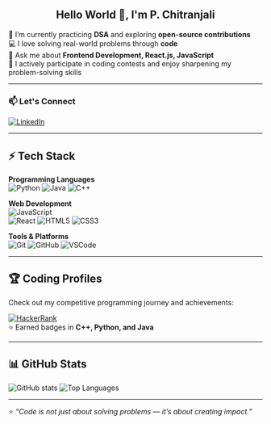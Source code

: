 <h2 align="center">Hello World 👋, I'm P. Chitranjali</h2>

🌱 I’m currently practicing **DSA** and exploring **open-source contributions**  
💻 I love solving real-world problems through **code**  
💬 Ask me about **Frontend Development, React.js, JavaScript**  
🚀 I actively participate in coding contests and enjoy sharpening my problem-solving skills  

---

### 📫 Let's Connect
[![LinkedIn](https://img.shields.io/badge/LinkedIn-blue?style=for-the-badge&logo=linkedin&logoColor=white)](https://linkedin.com/in/chitranjalip)

---

## ⚡ Tech Stack

**Programming Languages**  
![Python](https://img.shields.io/badge/Python-3670A0?style=flat-square&logo=python&logoColor=ffdd54)
![Java](https://img.shields.io/badge/Java-red?style=flat-square&logo=openjdk&logoColor=white)
![C++](https://img.shields.io/badge/C++-00599C?style=flat-square&logo=cplusplus&logoColor=white)

**Web Development**  
![JavaScript](https://img.shields.io/badge/JavaScript-323330?style=flat-square&logo=javascript&logoColor=F7DF1E)  
![React](https://img.shields.io/badge/React-20232A?style=flat-square&logo=react&logoColor=61DAFB)
![HTML5](https://img.shields.io/badge/HTML5-E34F26?style=flat-square&logo=html5&logoColor=white) 
![CSS3](https://img.shields.io/badge/CSS3-1572B6?style=flat-square&logo=css3&logoColor=white) 

**Tools & Platforms**  
![Git](https://img.shields.io/badge/Git-F05032?style=flat-square&logo=git&logoColor=white)
![GitHub](https://img.shields.io/badge/GitHub-181717?style=flat-square&logo=github)
![VSCode](https://img.shields.io/badge/VSCode-0078d7?style=flat-square&logo=visualstudiocode&logoColor=white)

---

## 🏆 Coding Profiles
Check out my competitive programming journey and achievements:

[![HackerRank](https://img.shields.io/badge/HackerRank-2EC866?style=for-the-badge&logo=hackerrank&logoColor=white)](https://www.hackerrank.com/profile/pchitranjali2)  
⭐ Earned badges in **C++, Python, and Java**

---

## 📊 GitHub Stats
![GitHub stats](https://github-readme-stats-sigma-five.vercel.app/api?username=Chitranjali&show_icons=true&theme=radical)
![Top Languages](https://github-readme-stats-sigma-five.vercel.app/api/top-langs/?username=Chitranjali&layout=compact&theme=radical)

---

⭐️ *“Code is not just about solving problems — it’s about creating impact.”*  
